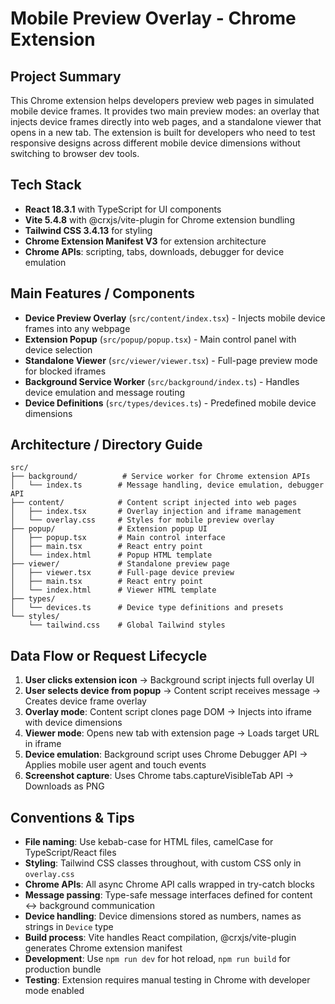 # Mobile Preview Overlay - Chrome Extension

## Project Summary

This Chrome extension helps developers preview web pages in simulated mobile device frames. It provides two main preview modes: an overlay that injects device frames directly into web pages, and a standalone viewer that opens in a new tab. The extension is built for developers who need to test responsive designs across different mobile device dimensions without switching to browser dev tools.

## Tech Stack

- **React 18.3.1** with TypeScript for UI components
- **Vite 5.4.8** with @crxjs/vite-plugin for Chrome extension bundling
- **Tailwind CSS 3.4.13** for styling
- **Chrome Extension Manifest V3** for extension architecture
- **Chrome APIs**: scripting, tabs, downloads, debugger for device emulation

## Main Features / Components

- **Device Preview Overlay** (`src/content/index.tsx`) - Injects mobile device frames into any webpage
- **Extension Popup** (`src/popup/popup.tsx`) - Main control panel with device selection
- **Standalone Viewer** (`src/viewer/viewer.tsx`) - Full-page preview mode for blocked iframes
- **Background Service Worker** (`src/background/index.ts`) - Handles device emulation and message routing
- **Device Definitions** (`src/types/devices.ts`) - Predefined mobile device dimensions

## Architecture / Directory Guide

```
src/
├── background/          # Service worker for Chrome extension APIs
│   └── index.ts        # Message handling, device emulation, debugger API
├── content/            # Content script injected into web pages
│   ├── index.tsx       # Overlay injection and iframe management
│   └── overlay.css     # Styles for mobile preview overlay
├── popup/              # Extension popup UI
│   ├── popup.tsx       # Main control interface
│   ├── main.tsx        # React entry point
│   └── index.html      # Popup HTML template
├── viewer/             # Standalone preview page
│   ├── viewer.tsx      # Full-page device preview
│   ├── main.tsx        # React entry point
│   └── index.html      # Viewer HTML template
├── types/
│   └── devices.ts      # Device type definitions and presets
└── styles/
    └── tailwind.css    # Global Tailwind styles
```

## Data Flow or Request Lifecycle

1. **User clicks extension icon** → Background script injects full overlay UI
2. **User selects device from popup** → Content script receives message → Creates device frame overlay
3. **Overlay mode**: Content script clones page DOM → Injects into iframe with device dimensions
4. **Viewer mode**: Opens new tab with extension page → Loads target URL in iframe
5. **Device emulation**: Background script uses Chrome Debugger API → Applies mobile user agent and touch events
6. **Screenshot capture**: Uses Chrome tabs.captureVisibleTab API → Downloads as PNG

## Conventions & Tips

- **File naming**: Use kebab-case for HTML files, camelCase for TypeScript/React files
- **Styling**: Tailwind CSS classes throughout, with custom CSS only in `overlay.css`
- **Chrome APIs**: All async Chrome API calls wrapped in try-catch blocks
- **Message passing**: Type-safe message interfaces defined for content ↔ background communication
- **Device handling**: Device dimensions stored as numbers, names as strings in `Device` type
- **Build process**: Vite handles React compilation, @crxjs/vite-plugin generates Chrome extension manifest
- **Development**: Use `npm run dev` for hot reload, `npm run build` for production bundle
- **Testing**: Extension requires manual testing in Chrome with developer mode enabled
